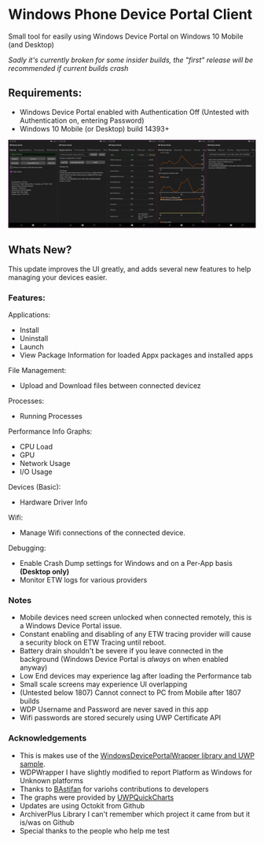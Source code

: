 # Windows Phone Device Portal Client
Small tool for easily using Windows Device Portal on Windows 10 Mobile (and Desktop)

*Sadly it's currently broken for some insider builds, the "first" release will be recommended if current builds crash*


## Requirements:
- Windows Device Portal enabled with Authentication Off (Untested with Authentication on, entering Password)
- Windows 10 Mobile (or Desktop) build 14393+

![](screenshot.jpg)

## Whats New?
This update improves the UI greatly, and adds several new features to help managing your devices easier.

### Features:
Applications:
- Install
- Uninstall
- Launch
- View Package Information for loaded Appx packages and installed apps

File Management:
- Upload and Download files between connected devicez

Processes:
- Running Processes

Performance Info Graphs:
- CPU Load
- GPU
- Network Usage
- I/O Usage

Devices (Basic):
- Hardware Driver Info

Wifi:
- Manage Wifi connections of the connected device.

Debugging:
- Enable Crash Dump settings for Windows and on a Per-App basis **(Desktop only)**
- Monitor ETW logs for various providers

### Notes
- Mobile devices need screen unlocked when connected remotely, this is a Windows Device Portal issue.
- Constant enabling and disabling of any ETW tracing provider will cause a security block on ETW Tracing until reboot.
- Battery drain shouldn't be severe if you leave connected in the background (Windows Device Portal is *always* on when enabled anyway)
- Low End devices may experience lag after loading the Performance tab
- Small scale screens may experience UI overlapping
- (Untested below 1807) Cannot connect to PC from Mobile after 1807 builds
- WDP Username and Password are never saved in this app
- Wifi passwords are stored securely using UWP Certificate API


### Acknowledgements
- This is makes use of the [WindowsDevicePortalWrapper library and UWP sample](https://github.com/microsoft/WindowsDevicePortalWrapper).
- WDPWrapper I have slightly modified to report Platform as Windows for Unknown platforms
- Thanks to [BAstifan](https://github.com/basharast) for variohs contributions to developers
- The graphs were provided by [UWPQuickCharts](https://github.com/ailon/UWPQuickCharts)
- Updates are using Octokit from Github
- ArchiverPlus Library I can't remember which project it came from but it is/was on Github
- Special thanks to the people who help me test
